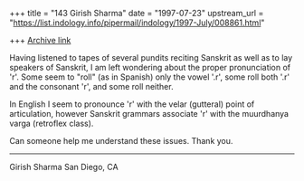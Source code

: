 +++
title = "143 Girish Sharma"
date = "1997-07-23"
upstream_url = "https://list.indology.info/pipermail/indology/1997-July/008861.html"

+++
[Archive link](https://list.indology.info/pipermail/indology/1997-July/008861.html)

Having listened to tapes of several pundits reciting
Sanskrit as well as to lay speakers of Sanskrit, I
am left wondering about the proper pronunciation of 'r'.
Some seem to "roll" (as in Spanish) only the vowel
'.r', some roll both '.r' and the consonant 'r', and some roll neither.

In English I seem to pronounce 'r' with the velar (gutteral)
point of articulation, however Sanskrit grammars 
associate 'r' with the muurdhanya varga (retroflex class).

Can someone help me understand these issues.  Thank you.


-------------------------------------------------------

Girish Sharma
San Diego, CA





